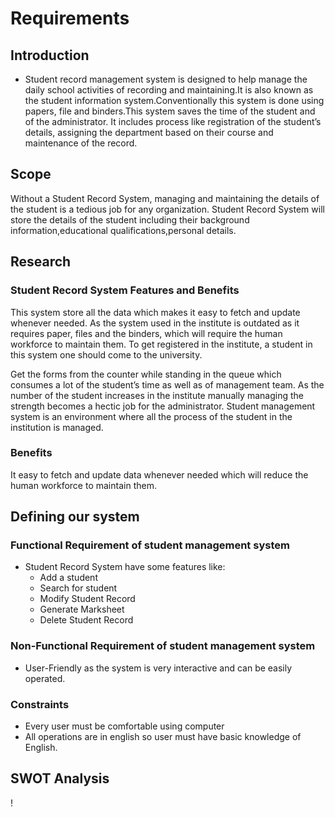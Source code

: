 # Requirements
## Introduction
* Student record management system is designed to help manage the daily school activities of recording and maintaining.It is also known as the student information system.Conventionally this system is done using papers, file and binders.This system saves the time of the student and of the administrator. It includes process like registration of the student’s details, assigning the department based on their course and maintenance of the record.
## Scope
Without a Student Record System, managing and maintaining the details of the student is a tedious job for any organization. Student Record System will store the details of the student including their background information,educational qualifications,personal details.

## Research
### Student Record System Features and Benefits
This system store all the data which makes it easy to fetch and update whenever needed. As the system used in the institute is outdated as it requires paper, files and the binders, which will require the human workforce to maintain them. To get registered in the institute, a student in this system one should come to the university.

Get the forms from the counter while standing in the queue which consumes a lot of the student’s time as well as of management team. As the number of the student increases in the institute manually managing the strength becomes a hectic job for the administrator. Student management system is an environment where all the process of the student in the institution is managed. 

### Benefits
It easy to fetch and update data whenever needed which will reduce the human workforce to maintain them.
## Defining our system
### Functional Requirement of student management system
* Student Record System have some features like:
    * Add a student
    * Search for student
    * Modify Student Record
    * Generate Marksheet
    * Delete Student Record
### Non-Functional Requirement of student management system
* User-Friendly as the system is very interactive and can be easily operated.
### Constraints
* Every user must be comfortable using computer
* All operations are in english so user must have basic knowledge of English.
## SWOT Analysis
!
